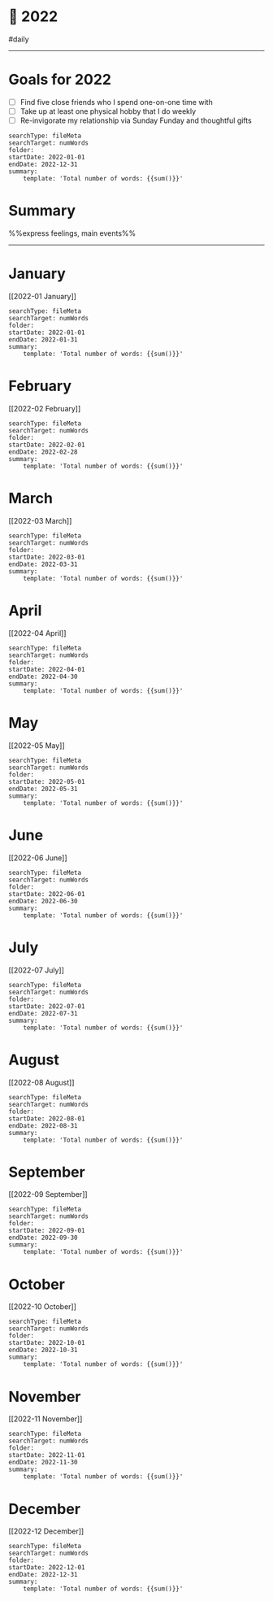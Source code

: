 # 📅 2022
#daily 

---
# Goals for 2022
- [ ] Find five close friends who I spend one-on-one time with
- [ ] Take up at least one physical hobby that I do weekly
- [ ] Re-invigorate my relationship via Sunday Funday and thoughtful gifts

```tracker
searchType: fileMeta
searchTarget: numWords
folder: 
startDate: 2022-01-01
endDate: 2022-12-31
summary:
    template: 'Total number of words: {{sum()}}'
```

# Summary
%%express feelings, main events%%

---
# January
[[2022-01 January]]

```tracker
searchType: fileMeta
searchTarget: numWords
folder: 
startDate: 2022-01-01
endDate: 2022-01-31
summary:
    template: 'Total number of words: {{sum()}}'
```

# February
[[2022-02 February]]

```tracker
searchType: fileMeta
searchTarget: numWords
folder: 
startDate: 2022-02-01
endDate: 2022-02-28
summary:
    template: 'Total number of words: {{sum()}}'
```

# March
[[2022-03 March]]

```tracker
searchType: fileMeta
searchTarget: numWords
folder: 
startDate: 2022-03-01
endDate: 2022-03-31
summary:
    template: 'Total number of words: {{sum()}}'
```

# April
[[2022-04 April]]

```tracker
searchType: fileMeta
searchTarget: numWords
folder: 
startDate: 2022-04-01
endDate: 2022-04-30
summary:
    template: 'Total number of words: {{sum()}}'
```

# May
[[2022-05 May]]

```tracker
searchType: fileMeta
searchTarget: numWords
folder: 
startDate: 2022-05-01
endDate: 2022-05-31
summary:
    template: 'Total number of words: {{sum()}}'
```

# June
[[2022-06 June]]

```tracker
searchType: fileMeta
searchTarget: numWords
folder: 
startDate: 2022-06-01
endDate: 2022-06-30
summary:
    template: 'Total number of words: {{sum()}}'
```

# July
[[2022-07 July]]

```tracker
searchType: fileMeta
searchTarget: numWords
folder: 
startDate: 2022-07-01
endDate: 2022-07-31
summary:
    template: 'Total number of words: {{sum()}}'
```

# August
[[2022-08 August]]

```tracker
searchType: fileMeta
searchTarget: numWords
folder: 
startDate: 2022-08-01
endDate: 2022-08-31
summary:
    template: 'Total number of words: {{sum()}}'
```

# September
[[2022-09 September]]

```tracker
searchType: fileMeta
searchTarget: numWords
folder: 
startDate: 2022-09-01
endDate: 2022-09-30
summary:
    template: 'Total number of words: {{sum()}}'
```

# October
[[2022-10 October]]

```tracker
searchType: fileMeta
searchTarget: numWords
folder: 
startDate: 2022-10-01
endDate: 2022-10-31
summary:
    template: 'Total number of words: {{sum()}}'
```

# November
[[2022-11 November]]

```tracker
searchType: fileMeta
searchTarget: numWords
folder: 
startDate: 2022-11-01
endDate: 2022-11-30
summary:
    template: 'Total number of words: {{sum()}}'
```

# December
[[2022-12 December]]

```tracker
searchType: fileMeta
searchTarget: numWords
folder: 
startDate: 2022-12-01
endDate: 2022-12-31
summary:
    template: 'Total number of words: {{sum()}}'
```